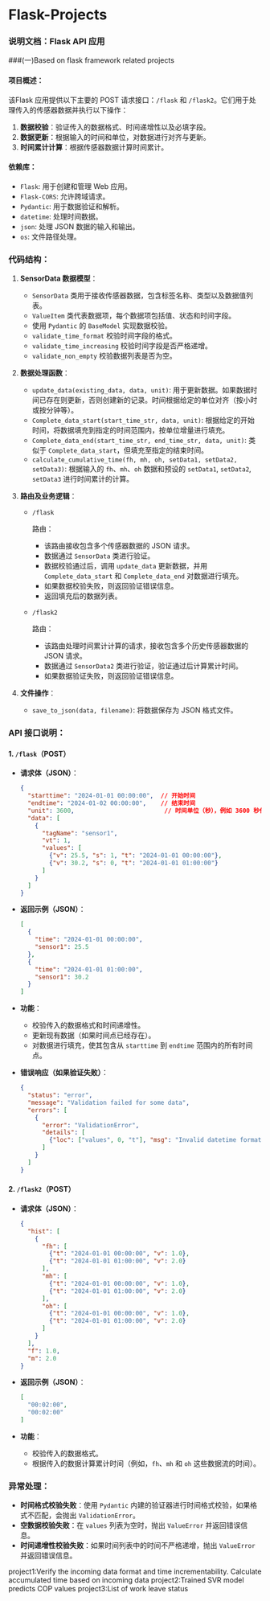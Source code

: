 # Flask-Projects

### 说明文档：Flask API 应用

###(一)Based on flask framework related projects

#### 项目概述：

该Flask 应用提供以下主要的 POST 请求接口：`/flask` 和 `/flask2`。它们用于处理传入的传感器数据并执行以下操作：

1. **数据校验**：验证传入的数据格式、时间递增性以及必填字段。
2. **数据更新**：根据输入的时间和单位，对数据进行对齐与更新。
3. **时间累计计算**：根据传感器数据计算时间累计。

#### 依赖库：

- `Flask`: 用于创建和管理 Web 应用。
- `Flask-CORS`: 允许跨域请求。
- `Pydantic`: 用于数据验证和解析。
- `datetime`: 处理时间数据。
- `json`: 处理 JSON 数据的输入和输出。
- `os`: 文件路径处理。

### 代码结构：

1. **SensorData 数据模型**：

   - `SensorData` 类用于接收传感器数据，包含标签名称、类型以及数据值列表。
   - `ValueItem` 类代表数据项，每个数据项包括值、状态和时间字段。
   - 使用 `Pydantic` 的 `BaseModel` 实现数据校验。
   - `validate_time_format` 校验时间字段的格式。
   - `validate_time_increasing` 校验时间字段是否严格递增。
   - `validate_non_empty` 校验数据列表是否为空。

2. **数据处理函数**：

   - `update_data(existing_data, data, unit)`: 用于更新数据。如果数据时间已存在则更新，否则创建新的记录。时间根据给定的单位对齐（按小时或按分钟等）。
   - `Complete_data_start(start_time_str, data, unit)`: 根据给定的开始时间，将数据填充到指定的时间范围内，按单位增量进行填充。
   - `Complete_data_end(start_time_str, end_time_str, data, unit)`: 类似于 `Complete_data_start`，但填充至指定的结束时间。
   - `calculate_cumulative_time(fh, mh, oh, setData1, setData2, setData3)`: 根据输入的 `fh`、`mh`、`oh` 数据和预设的 `setData1`, `setData2`, `setData3` 进行时间累计的计算。

3. **路由及业务逻辑**：

   - `/flask`

     路由： 

     - 该路由接收包含多个传感器数据的 JSON 请求。
     - 数据通过 `SensorData` 类进行验证。
     - 数据校验通过后，调用 `update_data` 更新数据，并用 `Complete_data_start` 和 `Complete_data_end` 对数据进行填充。
     - 如果数据校验失败，则返回验证错误信息。
     - 返回填充后的数据列表。

   - `/flask2`

     路由： 

     - 该路由处理时间累计计算的请求，接收包含多个历史传感器数据的 JSON 请求。
     - 数据通过 `SensorData2` 类进行验证，验证通过后计算累计时间。
     - 如果数据验证失败，则返回验证错误信息。

4. **文件操作**：

   - `save_to_json(data, filename)`: 将数据保存为 JSON 格式文件。

### API 接口说明：

#### 1. `/flask`（POST）

- **请求体（JSON）**：

  ```json
  {
    "starttime": "2024-01-01 00:00:00",  // 开始时间
    "endtime": "2024-01-02 00:00:00",    // 结束时间
    "unit": 3600,                         // 时间单位（秒），例如 3600 秒代表小时
    "data": [
      {
        "tagName": "sensor1",
        "vt": 1,
        "values": [
          {"v": 25.5, "s": 1, "t": "2024-01-01 00:00:00"},
          {"v": 30.2, "s": 0, "t": "2024-01-01 01:00:00"}
        ]
      }
    ]
  }
  ```

- **返回示例（JSON）**：

  ```json
  [
    {
      "time": "2024-01-01 00:00:00",
      "sensor1": 25.5
    },
    {
      "time": "2024-01-01 01:00:00",
      "sensor1": 30.2
    }
  ]
  ```

- **功能**：

  - 校验传入的数据格式和时间递增性。
  - 更新现有数据（如果时间点已经存在）。
  - 对数据进行填充，使其包含从 `starttime` 到 `endtime` 范围内的所有时间点。

- **错误响应（如果验证失败）**：

  ```json
  {
    "status": "error",
    "message": "Validation failed for some data",
    "errors": [
      {
        "error": "ValidationError",
        "details": [
          {"loc": ["values", 0, "t"], "msg": "Invalid datetime format", "type": "value_error"}
        ]
      }
    ]
  }
  ```

#### 2. `/flask2`（POST）

- **请求体（JSON）**：

  ```json
  {
    "hist": [
      {
        "fh": [
          {"t": "2024-01-01 00:00:00", "v": 1.0},
          {"t": "2024-01-01 01:00:00", "v": 2.0}
        ],
        "mh": [
          {"t": "2024-01-01 00:00:00", "v": 1.0},
          {"t": "2024-01-01 01:00:00", "v": 2.0}
        ],
        "oh": [
          {"t": "2024-01-01 00:00:00", "v": 1.0},
          {"t": "2024-01-01 01:00:00", "v": 2.0}
        ]
      }
    ],
    "f": 1.0,
    "m": 2.0
  }
  ```

- **返回示例（JSON）**：

  ```json
  [
    "00:02:00",
    "00:02:00"
  ]
  ```

- **功能**：

  - 校验传入的数据格式。
  - 根据传入的数据计算累计时间（例如，`fh`、`mh` 和 `oh` 这些数据流的时间）。

### 异常处理：

- **时间格式校验失败**：使用 `Pydantic` 内建的验证器进行时间格式校验，如果格式不匹配，会抛出 `ValidationError`。
- **空数据校验失败**：在 `values` 列表为空时，抛出 `ValueError` 并返回错误信息。
- **时间递增性校验失败**：如果时间列表中的时间不严格递增，抛出 `ValueError` 并返回错误信息。


project1:Verify the incoming data format and time incrementability.
Calculate accumulated time based on incoming data
project2:Trained SVR model predicts COP values
project3:List of work leave status
